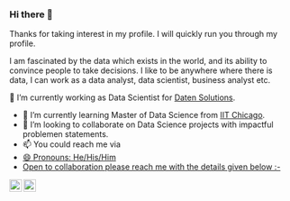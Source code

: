 ### Hi there 👋

Thanks for taking interest in my profile.
I will quickly run you through my profile.

I am fascinated by the data which exists in the world, and its ability to convince people to take decisions.
I like to be anywhere where there is data, I can work as a data analyst, data scientist, business analyst etc. 

🔭 I’m currently working as Data Scientist for [Daten Solutions](https://www.daten-solutions.com/).
- 🌱 I’m currently learning Master of Data Science from [IIT Chicago](https://www.iit.edu/).
- 👯 I’m looking to collaborate on Data Science projects with impactful problemen statements.
- 📫 You could reach me via <a target="_blank" href="https://www.linkedin.com/in/shouvik-sharma19/">
- 😄 Pronouns: He/His/Him
- Open to collaboration please reach me with the details given below :-

<img align="left" alt="LinkdeIN" width="22px" src="https://cdn.jsdelivr.net/npm/simple-icons@v3/icons/linkedin.svg" />
</a>  

<a target="_blank" href="mailto:shouvik19@gmail.com">
  <img align="left" alt="Gmail" width="22px" src="https://cdn.jsdelivr.net/npm/simple-icons@v3/icons/gmail.svg" />
</a>


